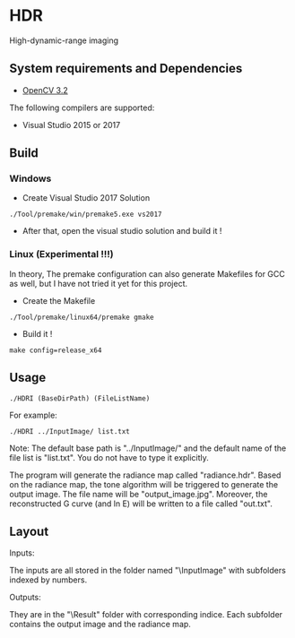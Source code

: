 # HDR
High-dynamic-range imaging


## System requirements and Dependencies


- [OpenCV 3.2](http://opencv.org/)

The following compilers are supported:

- Visual Studio 2015 or 2017


## Build

### Windows

- Create Visual Studio 2017 Solution

`./Tool/premake/win/premake5.exe vs2017`

- After that, open the visual studio solution and build it !


### Linux  (Experimental !!!)

In theory, The premake configuration can also generate Makefiles for GCC as well, but I have not tried it yet for this project.

- Create the Makefile

`./Tool/premake/linux64/premake gmake`

- Build it !

`make config=release_x64`


## Usage

`./HDRI (BaseDirPath) (FileListName)`

For example:

`./HDRI ../InputImage/ list.txt`

Note: The default base path is "../InputImage/" and the default name of the file list is "list.txt". You do not have to type it explicitly.

The program will generate the radiance map called "radiance.hdr". Based on the radiance map, the tone algorithm will be triggered to generate the output image. The file name will be "output_image.jpg".
Moreover, the reconstructed G curve (and ln E) will be written to a file called "out.txt".


## Layout

Inputs:

The inputs are all stored in the folder named "\InputImage" with subfolders indexed by numbers.

Outputs:

They are in the "\Result" folder with corresponding indice. Each subfolder contains the output image and the radiance map.



